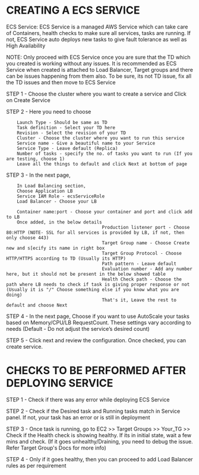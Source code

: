 # CREATING A ECS SERVICE

ECS Service: ECS Service is a managed AWS Service which can take care of Containers, health checks to make sure all services, tasks are running. If not, ECS Service auto deploys new tasks to give fault tolerance as well as High Availability

NOTE: Only proceed with ECS Service once you are sure that the TD which you created is working without any issues. It is recommended as ECS Service when created is attached to Load Balancer, Target groups and there can be issues happening from them also. To be sure, its not TD issue, fix all the TD issues and then move to ECS Service

STEP 1 - Choose the cluster where you want to create a service and Click on Create Service

STEP 2 - Here you need to choose
        
        Launch Type - Should be same as TD
        Task definition - Select your TD here
        Revision - Select the revision of your TD
        Cluster - Choose the cluster where you want to run this service
        Service name - Give a beautiful name to your Service
        Service Type - Leave default (Replica)
        Number of tasks - specify the no. of tasks you want to run (If you are testing, choose 1)
        Leave all the things to default and click Next at bottom of page

STEP 3 - In the next page,
        
        In Load Balancing section, 
        Choose Application LB
        Service IAM Role - ecsServiceRole
        Load Balancer - Choose your LB

        Container name:port - Choose your container and port and click add to LB
        Once added, in the below details
                                        Production listener port - Choose 80:HTTP (NOTE- SSL for all services is provided by LB, if not, then only choose 443)
                                        Target Group name - Choose Create new and s[ecify its name in right box
                                        Target Group Protocol - Choose HTTP/HTTPS according to TD (Usually its HTTP)
                                        Path pattern - Leave default
                                        Evaluation number - Add any number here, but it should not be present in the below showed table
                                        Health Check path - Choose the path where LB needs to check if task is giving proper response or not (Usually it is "/" Choose something else if you know what you are doing)
                                        That's it, Leave the rest to default and choose Next

STEP 4 - In the next page, Choose if you want to use AutoScale your tasks based on Memory/CPU/LB RequestCount. These settings vary according to needs (Default - Do not adjust the service’s desired count) 

STEP 5 - Click next and review the configuration. Once checked, you can create service. 

# CHECKS TO BE PERFORMED AFTER DEPLOYING SERVICE

STEP 1 - Check if there was any error while deploying ECS Service

STEP 2 - Check if the Desired task and Running tasks match in Service panel. If not, your task has an error or is still in deployment

STEP 3 - Once task is running, go to EC2 >> Target Groups >> Your_TG >> Check if the Health check is showing healthy. If its in initial state, wait a few mins and check. (If it goes unhealthy/Draining, you need to debug the issue. Refer Target Group's Docs for more info)

STEP 4 - Only if it goes healthy, then you can proceed to add Load Balancer rules as per requirement